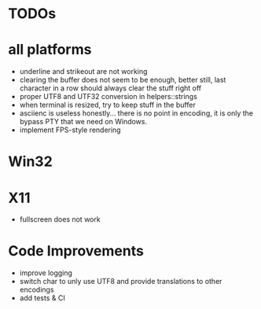 # TODOs

# all platforms

- underline and strikeout are not working
- clearing the buffer does not seem to be enough, better still, last character in a row should always clear the stuff right off
- proper UTF8 and UTF32 conversion in helpers::strings
- when terminal is resized, try to keep stuff in the buffer
- asciienc is useless honestly... there is no point in encoding, it is only the bypass PTY that we need on Windows. 
- implement FPS-style rendering


# Win32

# X11

- fullscreen does not work

# Code Improvements 

- improve logging
- switch char to unly use UTF8 and provide translations to other encodings
- add tests & CI